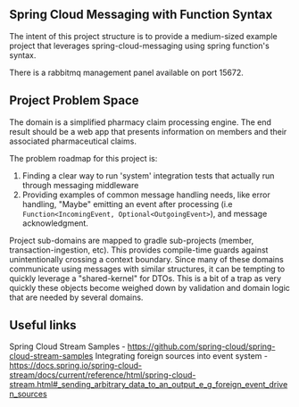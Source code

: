 Spring Cloud Messaging with Function Syntax
----

The intent of this project structure is to provide a medium-sized example project that leverages spring-cloud-messaging 
using spring function's syntax.

There is a rabbitmq management panel available on port 15672.

## Project Problem Space

The domain is a simplified pharmacy claim processing engine. The end result should be a web app that 
presents information on members and their associated pharmaceutical claims. 

The problem roadmap for this project is:

1. Finding a clear way to run 'system' integration tests that actually run through messaging middleware
2. Providing examples of common message handling needs, like error handling, "Maybe" emitting an event after processing 
   (i.e `Function<IncomingEvent, Optional<OutgoingEvent>`), and message acknowledgment.
  
Project sub-domains are mapped to gradle sub-projects (member, transaction-ingestion, etc). This provides compile-time 
guards against unintentionally crossing a context boundary. Since many of these domains communicate using messages with
similar structures, it can be tempting to quickly leverage a "shared-kernel" for DTOs. This is a bit of a trap as very
quickly these objects become weighed down by validation and domain logic that are needed by several domains.

## Useful links

Spring Cloud Stream Samples - https://github.com/spring-cloud/spring-cloud-stream-samples
Integrating foreign sources into event system - https://docs.spring.io/spring-cloud-stream/docs/current/reference/html/spring-cloud-stream.html#_sending_arbitrary_data_to_an_output_e_g_foreign_event_driven_sources


